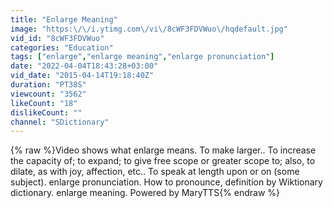 ```yaml
---
title: "Enlarge Meaning"
image: "https:\/\/i.ytimg.com\/vi\/8cWF3FDVWuo\/hqdefault.jpg"
vid_id: "8cWF3FDVWuo"
categories: "Education"
tags: ["enlarge","enlarge meaning","enlarge pronunciation"]
date: "2022-04-04T18:43:28+03:00"
vid_date: "2015-04-14T19:18:40Z"
duration: "PT38S"
viewcount: "3562"
likeCount: "18"
dislikeCount: ""
channel: "SDictionary"
---
```

{% raw %}Video shows what enlarge means. To make larger.. To increase the capacity of; to expand; to give free scope or greater scope to; also, to dilate, as with joy, affection, etc.. To speak at length upon or on (some subject).  enlarge pronunciation. How to pronounce, definition by Wiktionary dictionary. enlarge meaning. Powered by MaryTTS{% endraw %}
